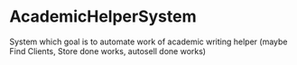 # AcademicHelperSystem
System which goal is to automate work of academic writing helper (maybe Find Clients, Store done works, autosell done works)

